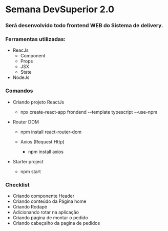 # Semana DevSuperior 2.0

### Será desenvolvido todo frontend WEB do Sistema de delivery.

### Ferramentas utilizadas:

- ReacJs
  - Component
  - Props
  - JSX
  - State
- NodeJs

### Comandos

- Criando projeto ReactJs

  - npx create-react-app frondend --template typescript --use-npm

- Router DOM

  - npm install react-router-dom

  - Axios (Request Http)
    - npm install axios

- Starter project
  - npm start

### Checklist

- Criando componente Header
- Criando conteúdo da Página home
- Criando Rodapé
- Adicionando rotar na aplicação
- Criando página de montar o pedido
- Criando cabeçalho da pagina de pedidos
